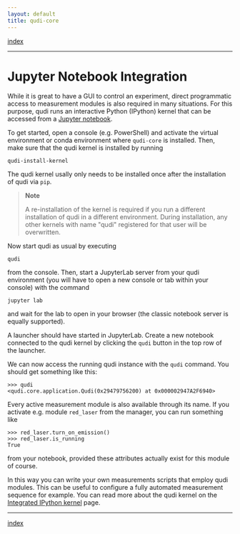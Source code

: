 ```yaml
---
layout: default
title: qudi-core
---
```


[index](../index.md)

---

# Jupyter Notebook Integration

While it is great to have a GUI to control an experiment, direct programmatic access to measurement modules
is also required in many situations. For this purpose, qudi runs an interactive Python (IPython) kernel
that can be accessed from a [Jupyter notebook](https://jupyter.org/).

To get started, open a console (e.g. PowerShell) and activate the virtual environment or conda environment
where `qudi-core` is installed. Then, make sure that the qudi kernel is installed by running

  ```console
  qudi-install-kernel
  ```

The qudi kernel usally only needs to be installed once after the installation of qudi via `pip`.

> **Note**
> 
> A re-installation of the kernel is required if you run a different installation of qudi in
a different environment. During installation, any other kernels with name "qudi" registered for that user
> will be overwritten.

Now start qudi as usual by executing

  ```console
  qudi
  ```

from the console. Then, start a JupyterLab server from your qudi environment (you will have to
open a new console or tab within your console) with the command

  ```console
  jupyter lab
  ```

and wait for the lab to open in your browser (the classic notebook server is equally supported).

A launcher should have started in JupyterLab. Create a new notebook connected to the qudi kernel
by clicking the `qudi` button in the top row of the launcher. 

We can now access the running qudi instance with the `qudi` command. You should get something like this:  

```
>>> qudi
<qudi.core.application.Qudi(0x29479756200) at 0x000002947A2F6940>
```

Every active measurement module is also available through its name. If you activate e.g. module
`red_laser` from the manager, you can run something like

```
>>> red_laser.turn_on_emission()
>>> red_laser.is_running
True
```

from your notebook, provided these attributes actually exist for this module of course.

In this way you can write your own measurements scripts that employ qudi modules. This can
be useful to configure a fully automated measurement sequence for example.
You can read more about the qudi kernel on the [Integrated IPython kernel](../404.md) page.

---

[index](../index.md)
